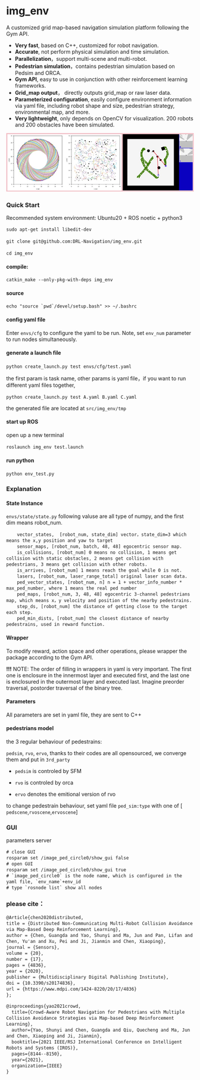 # img_env

A customized grid map-based navigation simulation platform following the Gym API.
- **Very fast**, based on C++, customized for robot navigation.
- **Accurate**, not perform physical simulation and time simulation.
- **Parallelization**，support multi-scene and multi-robot.
- **Pedestrian simulation**，contains pedestrian simulation based on Pedsim and ORCA.
- **Gym API**, easy to use in conjunction with other reinforcement learning frameworks.
- **Grid_map output**， directly outputs grid_map or raw laser data.
- **Parameterized configuration**, easily configure environment information via yaml file, including robot shape and size, pedestrian strategy, environmental map, and more.
- **Very lightweight**, only depends on OpenCV for visualization. 200 robots and 200 obstacles have been simulated.

![img_env](example2.jpg)
### Quick Start
Recommended system environment: Ubuntu20 + ROS noetic + python3

```
sudo apt-get install libedit-dev

git clone git@github.com:DRL-Navigation/img_env.git

cd img_env
```

#### compile:

```
catkin_make --only-pkg-with-deps img_env
```

#### source
```
echo "source `pwd`/devel/setup.bash" >> ~/.bashrc
```

#### config yaml file
Enter ```envs/cfg``` to configure the yaml to be run. Note, set `env_num` parameter to run nodes simultaneously.

#### generate a launch file


`python create_launch.py test envs/cfg/test.yaml`

the first param is task name, other params is yaml file，if you want to run different yaml files together,

`python create_launch.py test A.yaml B.yaml C.yaml`

the generated file are located at `src/img_env/tmp`

#### start up ROS

open up a new terminal

`roslaunch img_env test.launch`



#### run python

`python env_test.py`



### Explanation

#### State Instance
`envs/state/state.py`
following valuse are all type of numpy, and the first dim means robot_num.
```
    vector_states,  [robot_num, state_dim] vector，state_dim=3 which means the x,y position and yaw to target
    sensor_maps, [robot_num, batch, 48, 48] egocentric sensor map.
    is_collisions, [robot_num] 0 means no collision, 1 means get collision with static obstacles, 2 means get collision with pedestrians, 3 means get collision with other robots.
    is_arrives, [robot_num] 1 means reach the goal while 0 is not.
    lasers, [robot_num, laser_range_total] original laser scan data.
    ped_vector_states, [robot_num, n] n = 1 + vector_info_number * max_ped_number, where 1 means the real ped number
    ped_maps, [robot_num, 3, 48, 48] egocentric 3-channel pedestrians map, which means x，y velocity and position of the nearby pedestrains.
    step_ds, [robot_num] the distance of getting close to the target each step.
    ped_min_dists, [robot_num] the closest distance of nearby pedestrains, used in reward function.
```



#### Wrapper
To modify reward, action space and other operations, please wrapper the package according to the Gym API. 

**!!!** NOTE: 
The order of filling in wrappers in yaml is very important. The first one is enclosure in the innermost layer and executed first, and the last one is enclosured in the outermost layer and executed last. Imagine preorder traversal, postorder traversal of the binary tree.


#### Parameters

All parameters are set in yaml file, they are sent to C++

#### pedestrians model
the 3 regular behaviour of pedestrains:

`pedsim`, `rvo`, `ervo`, thanks to their codes are all opensourced, we converge them and put in `3rd_party`

- `pedsim` is controled by SFM

- `rvo` is controled by orca

- `ervo` denotes the emitional version of rvo

to change pedestrain behaviour, set yaml file `ped_sim:type` with one of [ `pedscene`,`rvoscene`,`ervoscene`] 





### GUI

parameters server

```
# close GUI
rosparam set /image_ped_circle0/show_gui false
# open GUI
rosparam set /image_ped_circle0/show_gui true
# `image_ped_circle0` is the node name, which is configured in the yaml file, `env_name`+env_id
# type `rosnode list` show all nodes
```





### please cite：

```
@Article{chen2020distributed,
title = {Distributed Non-Communicating Multi-Robot Collision Avoidance via Map-Based Deep Reinforcement Learning},
author = {Chen, Guangda and Yao, Shunyi and Ma, Jun and Pan, Lifan and Chen, Yu'an and Xu, Pei and Ji, Jianmin and Chen, Xiaoping},
journal = {Sensors},
volume = {20},
number = {17},
pages = {4836},
year = {2020},
publisher = {Multidisciplinary Digital Publishing Institute},
doi = {10.3390/s20174836},
url = {https://www.mdpi.com/1424-8220/20/17/4836}
};
```
```
@inproceedings{yao2021crowd,
  title={Crowd-Aware Robot Navigation for Pedestrians with Multiple Collision Avoidance Strategies via Map-based Deep Reinforcement Learning},
  author={Yao, Shunyi and Chen, Guangda and Qiu, Quecheng and Ma, Jun and Chen, Xiaoping and Ji, Jianmin},
  booktitle={2021 IEEE/RSJ International Conference on Intelligent Robots and Systems (IROS)},
  pages={8144--8150},
  year={2021},
  organization={IEEE}
}
```

